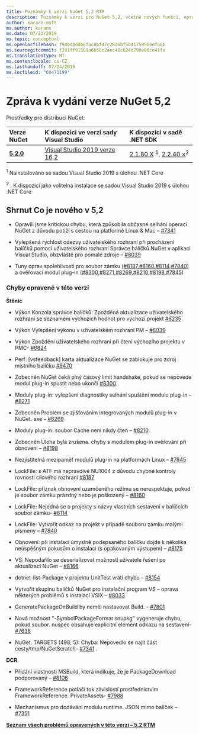 ```yaml
---
title: Poznámky k verzi NuGet 5,2 RTM
description: Poznámky k verzi pro NuGet 5,2, včetně nových funkcí, oprav chyb a chcete odeslat obecnou.
author: karann-msft
ms.author: karann
ms.date: 07/23/2019
ms.topic: conceptual
ms.openlocfilehash: f94bd8ddb8fac8bf47c2826bf5b417595b0efa8b
ms.sourcegitcommit: f291ff91561a6b58c2aec41c624d798e00ce41fa
ms.translationtype: MT
ms.contentlocale: cs-CZ
ms.lasthandoff: 07/24/2019
ms.locfileid: "68471199"
---
```

# <a name="nuget-52-release-notes"></a>Zpráva k vydání verze NuGet 5,2

Prostředky pro distribuci NuGet:

| Verze NuGet | K dispozici ve verzi sady Visual Studio| K dispozici v sadě .NET SDK|
|:---|:---|:---|
| [**5.2.0**](https://nuget.org/downloads) | [Visual Studio 2019 verze 16,2](https://visualstudio.microsoft.com/downloads/) | [2.1.80 X](https://dotnet.microsoft.com/download/dotnet-core/2.1) <sup>1</sup>, [2.2.40 ×](https://dotnet.microsoft.com/download/dotnet-core/2.2)<sup>2</sup> |

<sup>1</sup> Nainstalováno se sadou Visual Studio 2019 s úlohou .NET Core 

<sup>2</sup> . K dispozici jako volitelná instalace se sadou Visual Studio 2019 s úlohou .NET Core

## <a name="summary-whats-new-in-52"></a>Shrnut Co je nového v 5,2

* Opravili jsme kritickou chybu, která způsobila občasné selhání operací NuGet z důvodu potíží s cestou na platformě Linux & Mac – [#7341](https://github.com/NuGet/Home/issues/7341)

* Vylepšená rychlost odezvy uživatelského rozhraní při procházení balíčků pomocí uživatelského rozhraní Správce balíčků NuGet v aplikaci Visual Studio, obzvláště pro pomalé zdroje – [#8039](https://github.com/NuGet/Home/issues/8039)

* Tuny oprav spolehlivosti pro soubor zámku ([#8187](https://github.com/NuGet/Home/issues/8187),[#8160](https://github.com/NuGet/Home/issues/8160),[#8114](https://github.com/NuGet/Home/issues/8114),[#7840](https://github.com/NuGet/Home/issues/7840)) a ověřovací modul plug-in ([#8300](https://github.com/NuGet/Home/issues/8300),[#8271](https://github.com/NuGet/Home/issues/8271),[#8269](https://github.com/NuGet/Home/issues/8269),[#8210](https://github.com/NuGet/Home/issues/8210),[#8198](https://github.com/NuGet/Home/issues/8198),[#7845](https://github.com/NuGet/Home/issues/7845))

### <a name="issues-fixed-in-this-release"></a>Chyby opravené v této verzi

**Štěnic**

* Výkon Konzola správce balíčků:  Zpožděná aktualizace uživatelského rozhraní se seznamem výchozích hodnot pro výchozí projekt [#8235](https://github.com/NuGet/Home/issues/8235)

* Výkon Vylepšení výkonu v uživatelském rozhraní PM – [#8039](https://github.com/NuGet/Home/issues/8039)

* Výkon Zpoždění uživatelského rozhraní při čtení výchozího projektu v PMC- [#6824](https://github.com/NuGet/Home/issues/6824)

* Perf: [vsfeedback] karta aktualizace NuGet se zablokuje pro zdroj místního balíčku [#6470](https://github.com/NuGet/Home/issues/6470)

* Zobecněn  NuGet čeká plný časový limit handshake, pokud se nepovede modul plug-in spustit nebo ukončí [#8300](https://github.com/NuGet/Home/issues/8300) .

* Moduly plug-in: vylepšení diagnostiky selhání spuštění modulu plug-in – [#8271](https://github.com/NuGet/Home/issues/8271)

* Zobecněn Problém se zjišťováním integrovaných modulů plug-in v NuGet. exe – [#8269](https://github.com/NuGet/Home/issues/8269)

* Moduly plug-in: soubor Cache není nikdy čten – [#8210](https://github.com/NuGet/Home/issues/8210)

* Zobecněn  Úloha byla zrušena. chyby s modulem plug-in ověřování při obnovení – [#8198](https://github.com/NuGet/Home/issues/8198)

* Nezjistitelná mezipaměť modulů plug-in na platformách Linux – [#7845](https://github.com/NuGet/Home/issues/7845)

* LockFile: s ATF má nepravdivé NU1004 z důvodu chybné kontroly rovnosti cílového rozhraní [#8187](https://github.com/NuGet/Home/issues/8187)

* LockFile: příznak obnovení uzamčeného režimu se nerespektuje, pokud je soubor zámku prázdný nebo je poškozený – [#8160](https://github.com/NuGet/Home/issues/8160)

* LockFile: Nejedná se o projekty s názvy vlastních sestavení v balíčcích soubor zámku- [#8114](https://github.com/NuGet/Home/issues/8114)

* LockFile: Vytvořit odkaz na projekt v případě souboru zámku malými písmeny – [#7840](https://github.com/NuGet/Home/issues/7840)

* Obnovení: při instalaci úmyslně podepsaného balíčku dojde k několika neúspěšným pokusům o instalaci (s opakovaným výstupem) – [#8175](https://github.com/NuGet/Home/issues/8175)

* VS: Nepodařilo se deserializovat možnosti uživatele řešení po aktualizaci NuGet – [#8166](https://github.com/NuGet/Home/issues/8166)

* dotnet-list-Package v projektu UnitTest vrátí chybu – [#8154](https://github.com/NuGet/Home/issues/8154)

* Vytvořit skupinu balíčků NuGet pro instalační program VS – oprava některých problémů s instalací VSIX – [#8033](https://github.com/NuGet/Home/issues/8033)

* GeneratePackageOnBuild by neměl nastavovat Build. - [#7801](https://github.com/NuGet/Home/issues/7801)

* Nová možnost "-SymbolPackageFormat snupkg" vygeneruje chybu, pokud soubor. nuspec obsahuje explicitní element odkazu na sestavení- [#7638](https://github.com/NuGet/Home/issues/7638)

* NuGet. TARGETS (498; 5): Chyba: Nepovedlo se najít část cesty/tmp/NuGetScratch- [#7341](https://github.com/NuGet/Home/issues/7341) .

**DCR**

* Přidání vlastnosti MSBuild, která indikuje, že je PackageDownload podporovaný – [#8106](https://github.com/NuGet/Home/issues/8106)

* FrameworkReference potlačí tok závislostí prostřednictvím FrameworkReference. PrivateAssets- [#7988](https://github.com/NuGet/Home/issues/7988)

* Mechanismus pro dodávání modulu runtime. JSON mimo balíček – [#7351](https://github.com/NuGet/Home/issues/7351)

**[Seznam všech problémů opravených v této verzi – 5,2 RTM](https://github.com/nuget/home/issues?q=is%3Aissue+is%3Aclosed+milestone%3A%225.2")**


